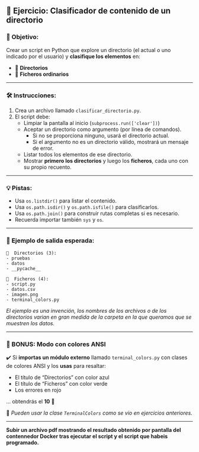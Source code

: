 ## 📝 Ejercicio: Clasificador de contenido de un directorio

### 🎯 Objetivo:
Crear un script en Python que explore un directorio (el actual o uno indicado por el usuario) y **clasifique los elementos** en:
- 📁 **Directorios**
- 📄 **Ficheros ordinarios**

---

### 🛠 Instrucciones:
1. Crea un archivo llamado `clasificar_directorio.py`.
2. El script debe:
   - Limpiar la pantalla al inicio (`subprocess.run(['clear'])`)
   - Aceptar un directorio como argumento (por línea de comandos).
     - Si no se proporciona ninguno, usará el directorio actual.
     - Si el argumento no es un directorio válido, mostrará un mensaje de error.
   - Listar todos los elementos de ese directorio.
   - Mostrar **primero los directorios** y luego los **ficheros**, cada uno con su propio recuento.

---

### 💡 Pistas:
- Usa `os.listdir()` para listar el contenido.
- Usa `os.path.isdir()` y `os.path.isfile()` para clasificarlos.
- Usa `os.path.join()` para construir rutas completas si es necesario.
- Recuerda importar también `sys` y `os`.

---

### 🧪 Ejemplo de salida esperada:

```
📁  Directorios (3):
- pruebas
- datos
- __pycache__

📄  Ficheros (4):
- script.py
- datos.csv
- imagen.png
- terminal_colors.py
```
*El ejemplo es una invención, los nombres de los archivos o de los directorios varian en gran medida de la carpeta en la que queramos que se muestren los datos.*

---

### 🌈 BONUS: Modo con colores ANSI

✔️ Si **importas un módulo externo** llamado `terminal_colors.py` con clases de colores ANSI y los **usas** para resaltar:

- El título de “Directorios” con color azul
- El título de “Ficheros” con color verde
- Los errores en rojo

… obtendrás el **10** 🏅

📌 *Pueden usar la clase `TerminalColors` como se vio en ejercicios anteriores.*


--- 

**Subir un archivo pdf mostrando el resultado obtenido por pantalla del contennedor Docker tras ejecutar el script y el script que habeis programado.**
